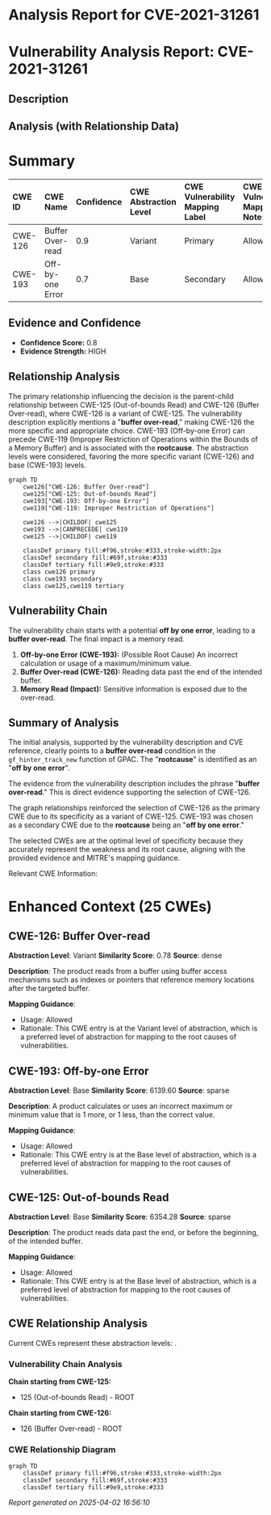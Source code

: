 # Analysis Report for CVE-2021-31261

# Vulnerability Analysis Report: CVE-2021-31261

## Description



## Analysis (with Relationship Data)

# Summary
| CWE ID  | CWE Name                                                     | Confidence | CWE Abstraction Level | CWE Vulnerability Mapping Label | CWE-Vulnerability Mapping Notes |
| :-------- | :----------------------------------------------------------- | :---------- | :----------------------- | :------------------------------ | :------------------------------ |
| CWE-126   | Buffer Over-read                                             | 0.9        | Variant                 | Primary                         | Allowed                       |
| CWE-193   | Off-by-one Error                                             | 0.7         | Base                 | Secondary                        | Allowed                       |

## Evidence and Confidence

*   **Confidence Score:** 0.8
*   **Evidence Strength:** HIGH

## Relationship Analysis
The primary relationship influencing the decision is the parent-child relationship between CWE-125 (Out-of-bounds Read) and CWE-126 (Buffer Over-read), where CWE-126 is a variant of CWE-125. The vulnerability description explicitly mentions a "**buffer over-read**," making CWE-126 the more specific and appropriate choice. CWE-193 (Off-by-one Error) can precede CWE-119 (Improper Restriction of Operations within the Bounds of a Memory Buffer) and is associated with the **rootcause**. The abstraction levels were considered, favoring the more specific variant (CWE-126) and base (CWE-193) levels.

```mermaid
graph TD
    cwe126["CWE-126: Buffer Over-read"]
    cwe125["CWE-125: Out-of-bounds Read"]
    cwe193["CWE-193: Off-by-one Error"]
    cwe119["CWE-119: Improper Restriction of Operations"]
    
    cwe126 -->|CHILDOF| cwe125
    cwe193 -->|CANPRECEDE| cwe119
    cwe125 -->|CHILDOF| cwe119

    classDef primary fill:#f96,stroke:#333,stroke-width:2px
    classDef secondary fill:#69f,stroke:#333
    classDef tertiary fill:#9e9,stroke:#333
    class cwe126 primary
    class cwe193 secondary
    class cwe125,cwe119 tertiary
```

## Vulnerability Chain
The vulnerability chain starts with a potential **off by one error**, leading to a **buffer over-read**. The final impact is a memory read.
1.  **Off-by-one Error (CWE-193):** (Possible Root Cause) An incorrect calculation or usage of a maximum/minimum value.
2.  **Buffer Over-read (CWE-126):** Reading data past the end of the intended buffer.
3.  **Memory Read (Impact):** Sensitive information is exposed due to the over-read.

## Summary of Analysis
The initial analysis, supported by the vulnerability description and CVE reference, clearly points to a **buffer over-read** condition in the `gf_hinter_track_new` function of GPAC. The "**rootcause**" is identified as an "**off by one error**".

The evidence from the vulnerability description includes the phrase "**buffer over-read**." This is direct evidence supporting the selection of CWE-126.

The graph relationships reinforced the selection of CWE-126 as the primary CWE due to its specificity as a variant of CWE-125. CWE-193 was chosen as a secondary CWE due to the **rootcause** being an "**off by one error**."

The selected CWEs are at the optimal level of specificity because they accurately represent the weakness and its root cause, aligning with the provided evidence and MITRE's mapping guidance.

Relevant CWE Information:

# Enhanced Context (25 CWEs)

## CWE-126: Buffer Over-read
**Abstraction Level**: Variant
**Similarity Score**: 0.78
**Source**: dense

**Description**:
The product reads from a buffer using buffer access mechanisms such as indexes or pointers that reference memory locations after the targeted buffer.

**Mapping Guidance**:
- Usage: Allowed
- Rationale: This CWE entry is at the Variant level of abstraction, which is a preferred level of abstraction for mapping to the root causes of vulnerabilities.

## CWE-193: Off-by-one Error
**Abstraction Level**: Base
**Similarity Score**: 6139.60
**Source**: sparse

**Description**:
A product calculates or uses an incorrect maximum or minimum value that is 1 more, or 1 less, than the correct value.

**Mapping Guidance**:
- Usage: Allowed
- Rationale: This CWE entry is at the Base level of abstraction, which is a preferred level of abstraction for mapping to the root causes of vulnerabilities.

## CWE-125: Out-of-bounds Read
**Abstraction Level**: Base
**Similarity Score**: 6354.28
**Source**: sparse

**Description**:
The product reads data past the end, or before the beginning, of the intended buffer.

**Mapping Guidance**:
- Usage: Allowed
- Rationale: This CWE entry is at the Base level of abstraction, which is a preferred level of abstraction for mapping to the root causes of vulnerabilities.


## CWE Relationship Analysis

Current CWEs represent these abstraction levels: .


### Vulnerability Chain Analysis

**Chain starting from CWE-125:**
- 125 (Out-of-bounds Read) - ROOT


**Chain starting from CWE-126:**
- 126 (Buffer Over-read) - ROOT



### CWE Relationship Diagram

```mermaid
graph TD
    classDef primary fill:#f96,stroke:#333,stroke-width:2px
    classDef secondary fill:#69f,stroke:#333
    classDef tertiary fill:#9e9,stroke:#333
```



*Report generated on 2025-04-02 16:56:10*
